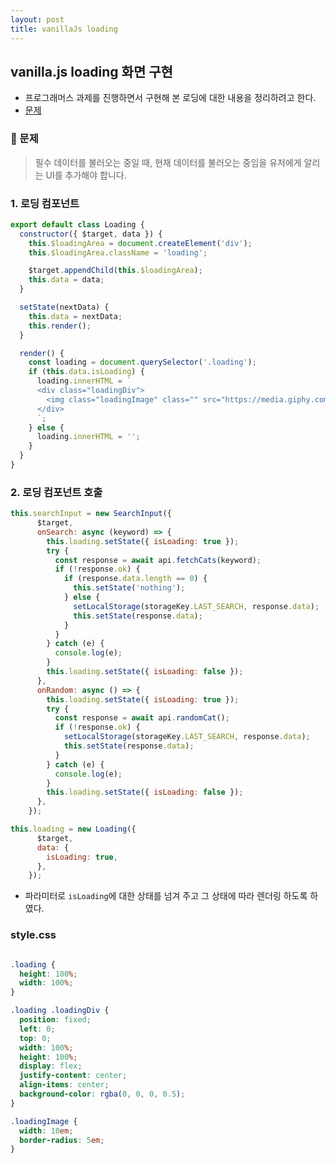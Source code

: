 ```yaml
---
layout: post
title: vanillaJs loading
---
```




## vanilla.js loading 화면 구현 ##




- 프로그래머스 과제를 진행하면서 구현해 본 로딩에 대한 내용을 정리하려고 한다.
- [문제](https://programmers.co.kr/skill_check_assignments/4)



### 🌈 문제

>필수 데이터를 불러오는 중일 때, 현재 데이터를 불러오는 중임을 유저에게 알리는 UI를 추가해야 합니다. 



### 1. 로딩 컴포넌트

```javascript
export default class Loading {
  constructor({ $target, data }) {
    this.$loadingArea = document.createElement('div');
    this.$loadingArea.className = 'loading';

    $target.appendChild(this.$loadingArea);
    this.data = data;
  }

  setState(nextData) {
    this.data = nextData;
    this.render();
  }

  render() {
    const loading = document.querySelector('.loading');
    if (this.data.isLoading) {
      loading.innerHTML = `
      <div class="loadingDiv">
        <img class="loadingImage" class="" src="https://media.giphy.com/media/Qrca6tBIdqXYXhnB4v/giphy.gif" />  
      </div>
      `;
    } else {
      loading.innerHTML = '';
    }
  }
}

```





### 2. 로딩 컴포넌트 호출

```javascript
this.searchInput = new SearchInput({
      $target,
      onSearch: async (keyword) => {
        this.loading.setState({ isLoading: true });
        try {
          const response = await api.fetchCats(keyword);
          if (!response.ok) {
            if (response.data.length == 0) {
              this.setState('nothing');
            } else {
              setLocalStorage(storageKey.LAST_SEARCH, response.data);
              this.setState(response.data);
            }
          }
        } catch (e) {
          console.log(e);
        }
        this.loading.setState({ isLoading: false });
      },
      onRandom: async () => {
        this.loading.setState({ isLoading: true });
        try {
          const response = await api.randomCat();
          if (!response.ok) {
            setLocalStorage(storageKey.LAST_SEARCH, response.data);
            this.setState(response.data);
          }
        } catch (e) {
          console.log(e);
        }
        this.loading.setState({ isLoading: false });
      },
    });

this.loading = new Loading({
      $target,
      data: {
        isLoading: true,
      },
    });
```

- 파라미터로 ```isLoading```에 대한 상태를 넘겨 주고 그 상태에 따라 렌더링 하도록 하였다.



###  style.css 

```css

.loading {
  height: 100%;
  width: 100%;
}

.loading .loadingDiv {
  position: fixed;
  left: 0;
  top: 0;
  width: 100%;
  height: 100%;
  display: flex;
  justify-content: center;
  align-items: center;
  background-color: rgba(0, 0, 0, 0.5);
}

.loadingImage {
  width: 10em;
  border-radius: 5em;
}
```






